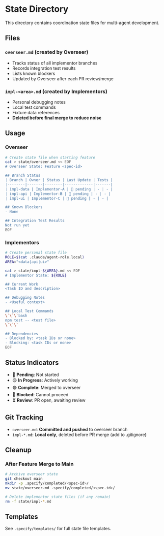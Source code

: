 # State Directory

This directory contains coordination state files for multi-agent development.

## Files

### `overseer.md` (created by Overseer)
- Tracks status of all implementor branches
- Records integration test results
- Lists known blockers
- Updated by Overseer after each PR review/merge

### `impl-<area>.md` (created by Implementors)
- Personal debugging notes
- Local test commands
- Fixture data references
- **Deleted before final merge to reduce noise**

## Usage

### Overseer
```bash
# Create state file when starting feature
cat > state/overseer.md << EOF
# Overseer State: Feature <spec-id>

## Branch Status
| Branch | Owner | Status | Last Update | Tests |
|--------|-------|--------|-------------|-------|
| impl-data | Implementor-A | 🔵 pending | - | - |
| impl-api | Implementor-B | 🔵 pending | - | - |
| impl-ui | Implementor-C | 🔵 pending | - | - |

## Known Blockers
- None

## Integration Test Results
Not run yet
EOF
```

### Implementors
```bash
# Create personal state file
ROLE=$(cat .claude/agent-role.local)
AREA="<data|api|ui>"

cat > state/impl-${AREA}.md << EOF
# Implementor State: ${ROLE}

## Current Work
<Task ID and description>

## Debugging Notes
- <Useful context>

## Local Test Commands
\`\`\`bash
npm test -- <test file>
\`\`\`

## Dependencies
- Blocked by: <task IDs or none>
- Blocking: <task IDs or none>
EOF
```

## Status Indicators

- 🔵 **Pending**: Not started
- 🟡 **In Progress**: Actively working
- 🟢 **Complete**: Merged to overseer
- 🔴 **Blocked**: Cannot proceed
- ⏳ **Review**: PR open, awaiting review

## Git Tracking

- `overseer.md`: **Committed and pushed** to overseer branch
- `impl-*.md`: **Local only**, deleted before PR merge (add to .gitignore)

## Cleanup

### After Feature Merge to Main
```bash
# Archive overseer state
git checkout main
mkdir -p .specify/completed/<spec-id>/
mv state/overseer.md .specify/completed/<spec-id>/

# Delete implementor state files (if any remain)
rm -f state/impl-*.md
```

## Templates

See `.specify/templates/` for full state file templates.
